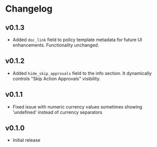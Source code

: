 # Changelog

## v0.1.3

- Added `doc_link` field to policy template metadata for future UI enhancements. Functionality unchanged.

## v0.1.2

- Added `hide_skip_approvals` field to the info section. It dynamically controls "Skip Action Approvals" visibility.

## v0.1.1

- Fixed issue with numeric currency values sometimes showing 'undefined' instead of currency separators

## v0.1.0

- Initial release
